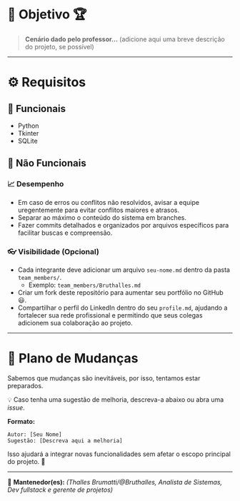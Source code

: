 # 📌 Objetivo 🏆

> **Cenário dado pelo professor...** (adicione aqui uma breve descrição do projeto, se possível)

---

# ⚙️ Requisitos

## 📓 Funcionais
- Python
- Tkinter
- SQLite

## 🧠 Não Funcionais

### 📈 Desempenho
- Em caso de erros ou conflitos não resolvidos, avisar a equipe uregentemente para evitar conflitos maiores e atrasos.
- Separar ao máximo o conteúdo do sistema em branches.
- Fazer commits detalhados e organizados por arquivos específicos para facilitar buscas e compreensão.

### 👓 Visibilidade (Opcional)
- Cada integrante deve adicionar um arquivo `seu-nome.md` dentro da pasta `team_members/`.
  - Exemplo: `team_members/Bruthalles.md`
- Criar um fork deste repositório para aumentar seu portfólio no GitHub 😃.
- Compartilhar o perfil do LinkedIn dentro do seu `profile.md`, ajudando a fortalecer sua rede profissional e permitindo que seus colegas adicionem sua colaboração ao projeto.

---

# 🔄 Plano de Mudanças

Sabemos que mudanças são inevitáveis, por isso, tentamos estar preparados.

💡 Caso tenha uma sugestão de melhoria, descreva-a abaixo ou abra uma *issue*.

**Formato:**
```
Autor: [Seu Nome]
Sugestão: [Descreva aqui a melhoria]
```

Isso ajudará a integrar novas funcionalidades sem afetar o escopo principal do projeto. 🚀

---

🔹 **Mantenedor(es):** *(Thalles Brumatti/@Bruthalles, Analista de Sistemas, Dev fullstack e gerente de projetos)*
